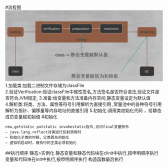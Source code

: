#流程图
![](.z_1_加载_02_Class_加载_链接_初始化_images/4660f61f.png)
1.加载类:加载二进制文件存储为classFile  
2.验证Verification:验证classFile中属性签名,方法签名是否符合语法,验证文件是否符合JVM规定,
3.准备:给变量和方法准备内存空间,静态变量设定为默认值  
4.解析类:将类、方法、属性等符号引用解析为直接引用 ,常量池中的各种符号引用解析为指针、偏移量等内存地址的直接引用
5.初始化:调用类初始化代码 <clinit>，给静态成员变量赋初始值
#初始化
```asp
new,getstatic putstatic invokestatic指令,访问final变量除外
– java.lang.reflect对类进行反射调用时
– 初始化子类的时候，父类首先初始化
– 虚拟机启动时，被执行的主类必须初始化
```
##执行顺序
静态>实例化
静态变量和静态代码块在clinit中执行,按申明顺序执行
变量和代码块在init中执行,按申明顺序执行
构造函数最后执行
